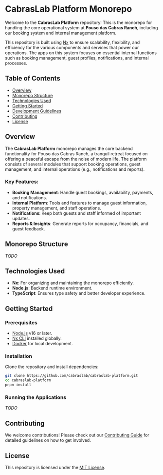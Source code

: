 # CabrasLab Platform Monorepo

Welcome to the **CabrasLab Platform** repository!
This is the monorepo for handling the core operational system at **Pouso das Cabras Ranch**, including our booking system and internal management platform.

This repository is built using [Nx](https://nx.dev/) to ensure scalability, flexibility, and efficiency for the various components and services that power our operations.
The apps on this system focuses on essential internal functions such as booking management, guest profiles, notifications, and internal processes.

## Table of Contents

- [Overview](#overview)
- [Monorepo Structure](#monorepo-structure)
- [Technologies Used](#technologies-used)
- [Getting Started](#getting-started)
- [Development Guidelines](#development-guidelines)
- [Contributing](#contributing)
- [License](#license)

## Overview

The **CabrasLab Platform** monorepo manages the core backend functionality for Pouso das Cabras Ranch, a tranquil retreat focused on offering a peaceful escape from the noise of modern life.
The platform consists of several modules that support booking operations, guest management, and internal operations (e.g., notifications and reports).

### Key Features:

- **Booking Management**: Handle guest bookings, availability, payments, and notifications.
- **Internal Platform**: Tools and features to manage guest information, property management, and staff operations.
- **Notifications**: Keep both guests and staff informed of important updates.
- **Reports & Insights**: Generate reports for occupancy, financials, and guest feedback.

## Monorepo Structure

_TODO_

## Technologies Used

- **Nx**: For organizing and maintaining the monorepo efficiently.
- **Node.js**: Backend runtime environment.
- **TypeScript**: Ensures type safety and better developer experience.

## Getting Started

### Prerequisites

- [Node.js](https://nodejs.org/) v16 or later.
- [Nx CLI](https://nx.dev/getting-started/intro) installed globally.
- [Docker](https://www.docker.com/) for local development.

### Installation

Clone the repository and install dependencies:

```bash
git clone https://github.com/cabraslab/cabraslab-platform.git
cd cabraslab-platform
pnpm install
```

### Running the Applications

_TODO_

## Contributing

We welcome contributions!
Please check out our [Contributing Guide](./CONTRIBUTING.md) for detailed guidelines on how to get involved.

## License

This repository is licensed under the [MIT License](./LICENSE).
